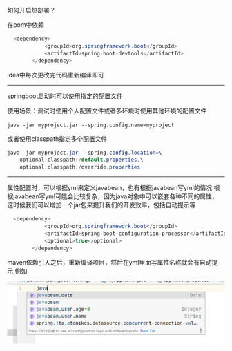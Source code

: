 
如何开启热部署？

在pom中依赖

```java
  <dependency>
            <groupId>org.springframework.boot</groupId>
            <artifactId>spring-boot-devtools</artifactId>
        </dependency>
```

idea中每次更改完代码重新编译即可


------------------------------

springboot启动时可以使用指定的配置文件  

使用场景：测试时使用个人配置文件或者多环境时使用其他环境的配置文件  

`java -jar myproject.jar --spring.config.name=myproject`    

或者使用classpath指定多个配置文件
```java
java -jar myproject.jar --spring.config.location=\
    optional:classpath:/default.properties,\
    optional:classpath:/override.properties
```
-----------------------------

属性配置时，可以根据yml来定义javabean，也有根据javabean写yml的情况
根据javabean写yml可能会比较复杂，因为java对象中可以嵌套各种不同的属性，
这时候我们可以增加一个jar包来提升我们的开发效率，包括自动提示等

```java
  <dependency>
            <groupId>org.springframework.boot</groupId>
            <artifactId>spring-boot-configuration-processor</artifactId>
            <optional>true</optional>
        </dependency>
```

maven依赖引入之后，重新编译项目，然后在yml里面写属性名称就会有自动提示,例如

![属性文件提示](./image/属性文件提示.png)

